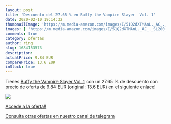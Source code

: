 ```yaml
---
layout: post
title: 'Descuento del 27.65 % en Buffy the Vampire Slayer  Vol. 1'
date: 2020-02-10 19:14:32
thumbnailImage: 'https://m.media-amazon.com/images/I/51Q2dXTMAnL._AC_._SL200_.jpg'
images: [ 'https://m.media-amazon.com/images/I/51Q2dXTMAnL._AC_._SL200_.jpg' ]
comments: true
category: ofertas
author: ring
slug: 1684153573
description:
actualPrice: 9.84 EUR
comparePrice: 13.6 EUR
inStock: true
---
```


Tienes [Buffy the Vampire Slayer  Vol. 1](https://www.amazon.com/dp/1684153573/?tag=redken08-20) con un 27.65 % de descuento con precio de oferta de 9.84 EUR (original: 13.6 EUR) en el siguiente enlace!

[![](https://m.media-amazon.com/images/I/51Q2dXTMAnL._AC_._SL200_.jpg)](https://www.amazon.com/dp/1684153573/?tag=redken08-20)

[Accede a la oferta!!](https://www.amazon.com/dp/1684153573/?tag=redken08-20)

[Consulta otras ofertas en nuestro canal de telegram](https://t.me/s/ofertas25)
